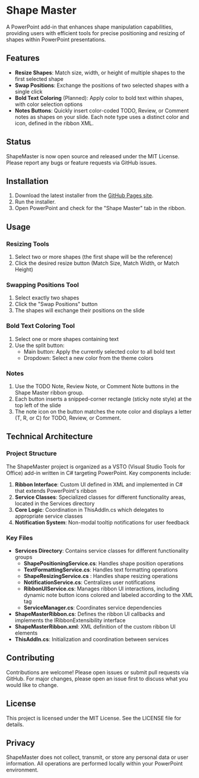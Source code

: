 # Shape Master

A PowerPoint add-in that enhances shape manipulation capabilities, providing users with efficient tools for precise positioning and resizing of shapes within PowerPoint presentations.

## Features

- **Resize Shapes**: Match size, width, or height of multiple shapes to the first selected shape
- **Swap Positions**: Exchange the positions of two selected shapes with a single click
- **Bold Text Coloring** (Planned): Apply color to bold text within shapes, with color selection options
- **Notes Buttons**: Quickly insert color-coded TODO, Review, or Comment notes as shapes on your slide. Each note type uses a distinct color and icon, defined in the ribbon XML.

## Status

ShapeMaster is now open source and released under the MIT License. Please report any bugs or feature requests via GitHub issues.

## Installation

1. Download the latest installer from the [GitHub Pages site](https://enthali.github.io/ShapeMaster/setup.exe).
2. Run the installer.
3. Open PowerPoint and check for the "Shape Master" tab in the ribbon.

## Usage

### Resizing Tools
1. Select two or more shapes (the first shape will be the reference)
2. Click the desired resize button (Match Size, Match Width, or Match Height)

### Swapping Positions Tool
1. Select exactly two shapes
2. Click the "Swap Positions" button
3. The shapes will exchange their positions on the slide

### Bold Text Coloring Tool
1. Select one or more shapes containing text
2. Use the split button:
   - Main button: Apply the currently selected color to all bold text
   - Dropdown: Select a new color from the theme colors

### Notes
1. Use the TODO Note, Review Note, or Comment Note buttons in the Shape Master ribbon group.
2. Each button inserts a snipped-corner rectangle (sticky note style) at the top left of the slide
3. The note icon on the button matches the note color and displays a letter (T, R, or C) for TODO, Review, or Comment.

## Technical Architecture

### Project Structure
The ShapeMaster project is organized as a VSTO (Visual Studio Tools for Office) add-in written in C# targeting PowerPoint. Key components include:

1. **Ribbon Interface**: Custom UI defined in XML and implemented in C# that extends PowerPoint's ribbon
2. **Service Classes**: Specialized classes for different functionality areas, located in the Services directory
3. **Core Logic**: Coordination in ThisAddIn.cs which delegates to appropriate service classes
4. **Notification System**: Non-modal tooltip notifications for user feedback

### Key Files
- **Services Directory**: Contains service classes for different functionality groups
  - **ShapePositioningService.cs**: Handles shape position operations
  - **TextFormattingService.cs**: Handles text formatting operations
  - **ShapeResizingService.cs** : Handles shape resizing operations
  - **NotificationService.cs**: Centralizes user notifications
  - **RibbonUIService.cs**: Manages ribbon UI interactions, including dynamic note button icons colored and labeled according to the XML tag
  - **ServiceManager.cs**: Coordinates service dependencies
- **ShapeMasterRibbon.cs**: Defines the ribbon UI callbacks and implements the IRibbonExtensibility interface
- **ShapeMasterRibbon.xml**: XML definition of the custom ribbon UI elements
- **ThisAddIn.cs**: Initialization and coordination between services


## Contributing

Contributions are welcome! Please open issues or submit pull requests via GitHub. For major changes, please open an issue first to discuss what you would like to change.

## License

This project is licensed under the MIT License. See the LICENSE file for details.

## Privacy

ShapeMaster does not collect, transmit, or store any personal data or user information. All operations are performed locally within your PowerPoint environment.